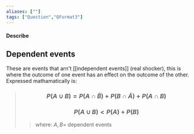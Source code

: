 ```yaml
---
aliases: [""]
tags: ["Question","QFormat3"]
---
```


#### Describe
## Dependent events
These are events that arn't [[independent events]] (real shocker), this is where the outcome of one event has an effect on the outcome of the other. Expressed mathamatically is:
> ### $$ P(A \cup B) = P(A \cap \bar{B}) + P(B \cap \bar{A}) + P(A \cap B) $$ 
> ### $$ P(A \cup B) < P(A) + P(B) $$
>> where:
>> $A,B=$ dependent events

